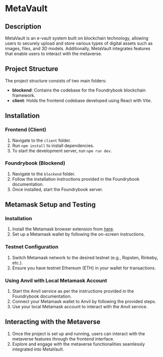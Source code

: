 

# MetaVault

## Description

MetaVault is an e-vault system built on blockchain technology, allowing users to securely upload and store various types of digital assets such as images, files, and 3D models. Additionally, MetaVault integrates features that enable users to interact with the metaverse.

## Project Structure

The project structure consists of two main folders:

- **blockend**: Contains the codebase for the Foundrybook blockchain framework.
- **client**: Holds the frontend codebase developed using React with Vite.

## Installation

### Frontend (Client)

1. Navigate to the `client` folder.
2. Run `npm install` to install dependencies.
3. To start the development server, run `npm run dev`.

### Foundrybook (Blockend)

1. Navigate to the `blockend` folder.
2. Follow the installation instructions provided in the Foundrybook documentation.
3. Once installed, start the Foundrybook server.

## Metamask Setup and Testing

### Installation

1. Install the Metamask browser extension from [here](https://metamask.io/download.html).
2. Set up a Metamask wallet by following the on-screen instructions.

### Testnet Configuration

1. Switch Metamask network to the desired testnet (e.g., Ropsten, Rinkeby, etc.).
2. Ensure you have testnet Ethereum (ETH) in your wallet for transactions.

### Using Anvil with Local Metamask Account

1. Start the Anvil service as per the instructions provided in the Foundrybook documentation.
2. Connect your Metamask wallet to Anvil by following the provided steps.
3. Use your local Metamask account to interact with the Anvil service.

## Interacting with the Metaverse

1. Once the project is set up and running, users can interact with the metaverse features through the frontend interface.
2. Explore and engage with the metaverse functionalities seamlessly integrated into MetaVault.






